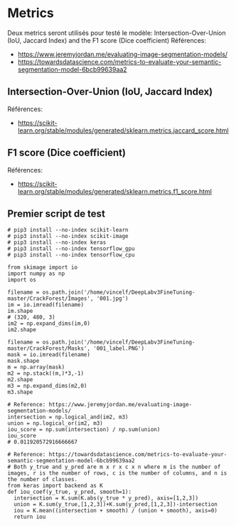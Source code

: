 # Metrics
   
Deux metrics seront utilisés pour testé le modèle: Intersection-Over-Union (IoU, Jaccard Index) and the F1 score (Dice coefficient) 
Références:
* <https://www.jeremyjordan.me/evaluating-image-segmentation-models/>
* <https://towardsdatascience.com/metrics-to-evaluate-your-semantic-segmentation-model-6bcb99639aa2>
 
## Intersection-Over-Union (IoU, Jaccard Index)
Références: 
* <https://scikit-learn.org/stable/modules/generated/sklearn.metrics.jaccard_score.html>

## F1 score (Dice coefficient)
Références:
* <https://scikit-learn.org/stable/modules/generated/sklearn.metrics.f1_score.html>

## Premier script de test 
```
# pip3 install --no-index scikit-learn
# pip3 install --no-index scikit-image
# pip3 install --no-index keras
# pip3 install --no-index tensorflow_gpu
# pip3 install --no-index tensorflow_cpu

from skimage import io
import numpy as np
import os

filename = os.path.join('/home/vincelf/DeepLabv3FineTuning-master/CrackForest/Images', '001.jpg')
im = io.imread(filename)
im.shape
# (320, 480, 3)
im2 = np.expand_dims(im,0)
im2.shape

filename = os.path.join('/home/vincelf/DeepLabv3FineTuning-master/CrackForest/Masks', '001_label.PNG')
mask = io.imread(filename)
mask.shape
m = np.array(mask)
m2 = np.stack((m,)*3,-1)
m2.shape
m3 = np.expand_dims(m2,0)
m3.shape

# Reference: https://www.jeremyjordan.me/evaluating-image-segmentation-models/
intersection = np.logical_and(im2, m3)
union = np.logical_or(im2, m3)
iou_score = np.sum(intersection) / np.sum(union)
iou_score
# 0.011920572916666667

# Reference: https://towardsdatascience.com/metrics-to-evaluate-your-semantic-segmentation-model-6bcb99639aa2
# Both y_true and y_pred are m x r x c x n where m is the number of images, r is the number of rows, c is the number of columns, and n is the number of classes.
from keras import backend as K
def iou_coef(y_true, y_pred, smooth=1):
  intersection = K.sum(K.abs(y_true * y_pred), axis=[1,2,3])
  union = K.sum(y_true,[1,2,3])+K.sum(y_pred,[1,2,3])-intersection
  iou = K.mean((intersection + smooth) / (union + smooth), axis=0)
  return iou
```
